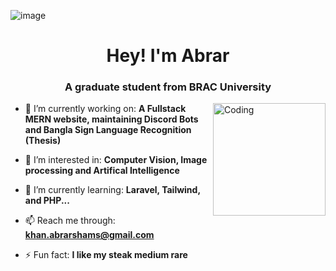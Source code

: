 ![image](https://github.com/CyberNinja600/CyberNinja600/assets/74649503/214e0726-1896-4091-b8a4-fdff97d5c65c)<!-- <img align="center" alt="Coding" width="850" height='300' src="https://user-images.githubusercontent.com/28063426/186977443-843ee608-5931-43b1-a95c-e9d63e677b2b.gif"> -->


<h1 align="center">Hey! I'm Abrar</h1>
<h3 align="center">A graduate student from BRAC University</h3>

<img align="right" alt="Coding" width="180" height='180' src="https://media.tenor.com/iTKat6xzlakAAAAd/kenshin-rurouni-kenshin.gif">

<!-- <p align="left"> <img src="https://komarev.com/ghpvc/?username=def4lt-303&label=Profile%20views&color=0e75b6&style=flat" alt="def4lt-303" /> </p> -->

- 🔭 I’m currently working on: **A Fullstack MERN website, maintaining Discord Bots and Bangla Sign Language Recognition (Thesis)**

- 🤔 I’m interested in: **Computer Vision, Image processing and Artifical Intelligence**

- 🌱 I’m currently learning: **Laravel, Tailwind, and PHP...**

- 📫 Reach me through: **khan.abrarshams@gmail.com**

- ⚡ Fun fact: **I like my steak medium rare**
